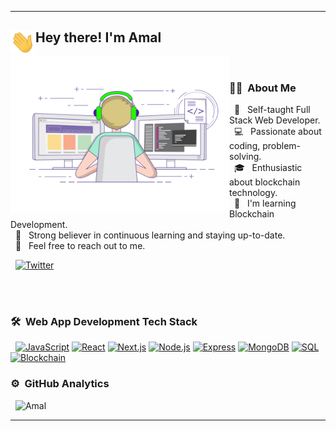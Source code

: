 <p align="center">
  <hr>

  <h2><img alt="Night Coding" src="https://github.com/amalsabu59/amalsabu59/blob/master/assets/wave.gif" width='40' align="left"/>Hey there! I'm Amal</h2>



  <img align="left" alt="GIF" src="https://github.com/amalsabu59/amalsabu59/blob/master/assets/coding.gif" width="350" height="250" /><br>
  ### 🧑‍💻 &nbsp;About Me <br>



  &nbsp; 👀 &nbsp; Self-taught Full Stack Web Developer. <br>
  &nbsp; 💻 &nbsp; Passionate about coding, problem-solving. <br>
  &nbsp; 🎓 &nbsp; Enthusiastic about blockchain technology. <br>
  &nbsp;  🧠 &nbsp; I'm learning Blockchain Development.<br>
  &nbsp; 🌱 &nbsp; Strong believer in continuous learning and staying up-to-date. <br>
    &nbsp; 💬 &nbsp; Feel free to reach out to me.  <br>
  <!-- &nbsp; ✍️ &nbsp; Experienced in building a range of projects from simple websites to complex web applications -->

  &nbsp; [![Twitter](https://img.shields.io/twitter/follow/amalsabu59?style=social)](https://twitter.com/amalsabu59)
  

  <br><br>
  ### 🛠 &nbsp;Web App Development Tech Stack

  &nbsp; [![JavaScript](https://img.shields.io/badge/JavaScript-F7DF1E?style=for-the-badge&logo=javascript&logoColor=black)](https://developer.mozilla.org/en-US/docs/Web/JavaScript)
[![React](https://img.shields.io/badge/React-61DAFB?style=for-the-badge&logo=react&logoColor=black)](https://reactjs.org/)
[![Next.js](https://img.shields.io/badge/Next.js-000000?style=for-the-badge&logo=next-dot-js&logoColor=white)](https://nextjs.org/)
[![Node.js](https://img.shields.io/badge/Node.js-339933?style=for-the-badge&logo=node-dot-js&logoColor=white)](https://nodejs.org/en/)
[![Express](https://img.shields.io/badge/Express-000000?style=for-the-badge&logo=express&logoColor=white)](https://expressjs.com/)
[![MongoDB](https://img.shields.io/badge/MongoDB-4EA94B?style=for-the-badge&logo=mongodb&logoColor=white)](https://www.mongodb.com/)
[![SQL](https://img.shields.io/badge/SQL-1dcaff?style=for-the-badge&logo=sql&logoColor=white)](https://en.wikipedia.org/wiki/SQL)
[![Blockchain](https://img.shields.io/badge/Blockchain-121D33?style=for-the-badge&logo=blockchain-dot-com&logoColor=white)](https://en.wikipedia.org/wiki/Blockchain)



  ### ⚙️ &nbsp;GitHub Analytics
  
  &nbsp; <img src="https://github-readme-stats.vercel.app/api/top-langs?username=amalsabu59&layout=compact&show_icons=true" alt="Amal" />
  <hr>
</p>
